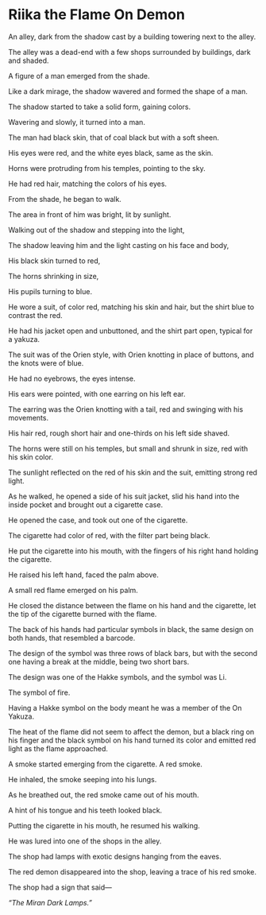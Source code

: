 # Riika the Flame On Demon

An alley, dark from the shadow cast by a building towering next to the alley.

The alley was a dead-end with a few shops surrounded by buildings, dark and shaded.

A figure of a man emerged from the shade.

Like a dark mirage, the shadow wavered and formed the shape of a man.

The shadow started to take a solid form, gaining colors.

Wavering and slowly, it turned into a man.

The man had black skin, that of coal black but with a soft sheen.

His eyes were red, and the white eyes black, same as the skin.

Horns were protruding from his temples, pointing to the sky.

He had red hair, matching the colors of his eyes.

From the shade, he began to walk.

The area in front of him was bright, lit by sunlight.

Walking out of the shadow and stepping into the light,

The shadow leaving him and the light casting on his face and body,

His black skin turned to red,

The horns shrinking in size,

His pupils turning to blue.

He wore a suit, of color red, matching his skin and hair, but the shirt blue to contrast the red.

He had his jacket open and unbuttoned, and the shirt part open, typical for a yakuza.

The suit was of the Orien style, with Orien knotting in place of buttons, and the knots were of blue.

He had no eyebrows, the eyes intense.

His ears were pointed, with one earring on his left ear.

The earring was the Orien knotting with a tail, red and swinging with his movements.

His hair red, rough short hair and one-thirds on his left side shaved.

The horns were still on his temples, but small and shrunk in size, red with his skin color.

The sunlight reflected on the red of his skin and the suit, emitting strong red light.

As he walked, he opened a side of his suit jacket, slid his hand into the inside pocket and brought out a cigarette case.

He opened the case, and took out one of the cigarette.

The cigarette had color of red, with the filter part being black.

He put the cigarette into his mouth, with the fingers of his right hand holding the cigarette.

He raised his left hand, faced the palm above.

A small red flame emerged on his palm.

He closed the distance between the flame on his hand and the cigarette, let the tip of the cigarette burned with the flame.

The back of his hands had particular symbols in black, the same design on both hands, that resembled a barcode.

The design of the symbol was three rows of black bars, but with the second one having a break at the middle, being two short bars.

The design was one of the Hakke symbols, and the symbol was Li.

The symbol of fire.

Having a Hakke symbol on the body meant he was a member of the On Yakuza.

The heat of the flame did not seem to affect the demon, but a black ring on his finger and the black symbol on his hand turned its color and emitted red light as the flame approached.

A smoke started emerging from the cigarette. A red smoke.

He inhaled, the smoke seeping into his lungs.

As he breathed out, the red smoke came out of his mouth.

A hint of his tongue and his teeth looked black.

Putting the cigarette in his mouth, he resumed his walking.

He was lured into one of the shops in the alley.

The shop had lamps with exotic designs hanging from the eaves.

The red demon disappeared into the shop, leaving a trace of his red smoke.

The shop had a sign that said―

*“The Miran Dark Lamps.”*